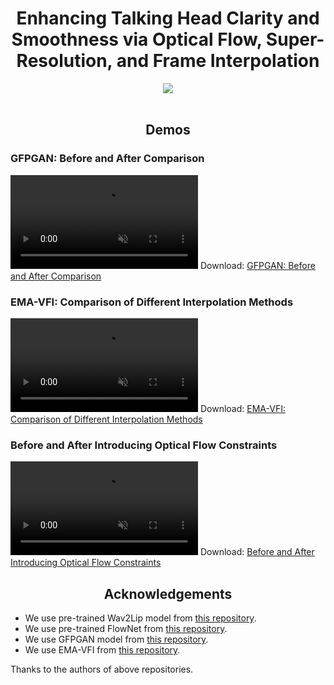 <div align="center">
  <h1>Enhancing Talking Head Clarity and Smoothness via Optical Flow, Super-Resolution, and Frame Interpolation</h1>
</div>

<div align="center">
  <a href='https://xinming-shu.github.io/Talking-Head-FGE/' target="_blank"><img src='https://img.shields.io/badge/Project-TalkingHead_FGE-green'></a>
</div>
<br>


<div align="center">
  <h2>Demos</h2>
</div>

### GFPGAN: Before and After Comparison
<video controls loop src="videos/gfpgan_cmp.mp4" muted="false"></video>
Download: [GFPGAN: Before and After Comparison](https://github.com/Xinming-Shu/Talking-Head-FGE/gfpgan_cmp.mp4)

### EMA-VFI: Comparison of Different Interpolation Methods
<video controls loop src="videos/wav2lip_compare_vfi.mp4" muted="false"></video>
Download: [EMA-VFI: Comparison of Different Interpolation Methods](https://github.com/Xinming-Shu/Talking-Head-FGE/wav2lip_compare_vfi.mp4)

### Before and After Introducing Optical Flow Constraints
<video controls loop src="videos/Obama_ft_sr.mp4" muted="false"></video>
Download: [Before and After Introducing Optical Flow Constraints](https://github.com/Xinming-Shu/Talking-Head-FGE/Obama_ft_sr.mp4)
<br>


<div align="center">
  <h2>Acknowledgements</h2>
</div>

- We use pre-trained Wav2Lip model from [this repository](https://github.com/Rudrabha/Wav2Lip/tree/master/evaluation).
- We use pre-trained FlowNet from [this repository](https://github.com/NVIDIA/flownet2-pytorch).
- We use GFPGAN model from [this repository](https://github.com/TencentARC/GFPGAN).
- We use EMA-VFI from [this repository](https://github.com/MCG-NJU/EMA-VFI).

Thanks to the authors of above repositories.
